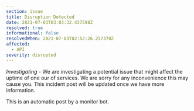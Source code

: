 ```yaml
---
section: issue
title: Disruption Detected
date: 2021-07-03T03:03:32.437598Z
resolved: true
informational: false
resolvedWhen: 2021-07-03T02:52:26.257370Z
affected:
  - API
severity: disrupted
---
```

*Investigating* - We are investigating a potential issue that might affect the uptime of one our of services. We are sorry for any inconvenience this may cause you. This incident post will be updated once we have more information.

This is an automatic post by a monitor bot.
        